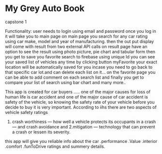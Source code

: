 # My Grey Auto Book
capstone 1

Functionality:
user needs to login using email and password
once you log in it will take you to main page
on main page you search for any car rating using car make, model and year of manufacturing.
then the out put display will come with result from two external API calls
on result page have an option to see the result using photo picture, pie chart and tabular form then you get to save you favorite search to firebase using unique Id
you can see your saved list of vehicles any time by clicking button myFavorite
your exact location will be automatically saved for you incase you need to go back to that specific car lot.and can delete each list on it...
on the favorite page you can be able to add comment on each search list
and finally you get to compare your list of search using bar chart and many more..





This app is created for car buyers .....
one of the major causes for loss of human life is car accident and
one of the major cause of car accident is safety of the vehicle,
so knowing the safety rate of your vehicle before you decide to buy it is very important.
According to iihs there are two aspects of vehicle safety ratings
1. crash worthiness — how well a vehicle protects its occupants in a crash — and crash avoidance and
2.mitigation — technology that can prevent a crash or lessen its severity.

this app will give you reliable info about the car
.performance
.Value
.interior
.comfort
.funToDrive
ratings and summery details.
